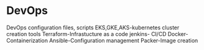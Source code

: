 # DevOps

DevOps configuration files, scripts
EKS,GKE,AKS-kubernetes cluster creation tools
Terraform-Infrastucture as a code
jenkins- CI/CD
Docker-Containerization
Ansible-Configuration management
Packer-Image creation
